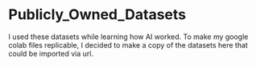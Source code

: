 # Publicly_Owned_Datasets
I used these datasets while learning how AI worked. To make my google colab files replicable, I decided to make a copy of the datasets here that could be imported via url.
